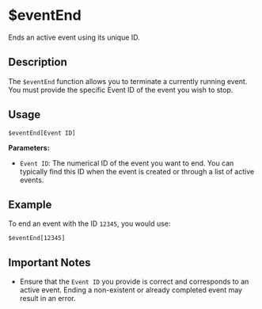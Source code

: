 # $eventEnd

Ends an active event using its unique ID.

## Description

The `$eventEnd` function allows you to terminate a currently running event.  You must provide the specific Event ID of the event you wish to stop.

## Usage

```
$eventEnd[Event ID]
```

**Parameters:**

*   `Event ID`:  The numerical ID of the event you want to end. You can typically find this ID when the event is created or through a list of active events.

## Example

To end an event with the ID `12345`, you would use:

```
$eventEnd[12345]
```

## Important Notes

*   Ensure that the `Event ID` you provide is correct and corresponds to an active event. Ending a non-existent or already completed event may result in an error.